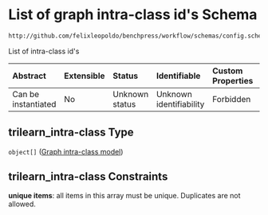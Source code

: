# List of graph intra-class id's Schema

```txt
http://github.com/felixleopoldo/benchpress/workflow/schemas/config.schema.json#/properties/resources/properties/parameters/properties/trilearn_intra-class
```

List of intra-class id's

| Abstract            | Extensible | Status         | Identifiable            | Custom Properties | Additional Properties | Access Restrictions | Defined In                                                       |
| :------------------ | :--------- | :------------- | :---------------------- | :---------------- | :-------------------- | :------------------ | :--------------------------------------------------------------- |
| Can be instantiated | No         | Unknown status | Unknown identifiability | Forbidden         | Allowed               | none                | [config.schema.json*](config.schema.json "open original schema") |

## trilearn_intra-class Type

`object[]` ([Graph intra-class model](config-definitions-graph-intra-class-model.md))

## trilearn_intra-class Constraints

**unique items**: all items in this array must be unique. Duplicates are not allowed.
